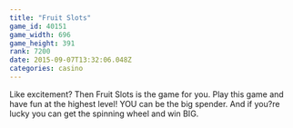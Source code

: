 ```yaml
---
title: "Fruit Slots"
game_id: 40151
game_width: 696
game_height: 391
rank: 7200
date: 2015-09-07T13:32:06.048Z
categories: casino
---
```

Like excitement? Then Fruit Slots is the game for you. Play this game and have fun at the highest level! YOU can be the big spender. And if you?re lucky you can get the spinning wheel and win BIG.